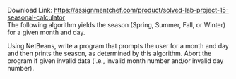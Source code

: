 Download Link: https://assignmentchef.com/product/solved-lab-project-15-seasonal-calculator
<br>
The following algorithm yields the season (Spring, Summer, Fall, or Winter) for a given month and day.

Using NetBeans, write a program that prompts the user for a month and day and then prints the season, as determined by this algorithm.  Abort the program if given invalid data (i.e., invalid month number and/or invalid day number).